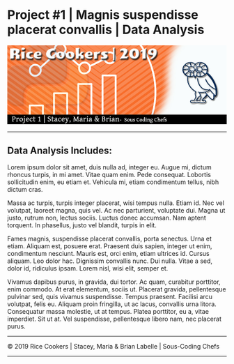 # Project #1  | Magnis suspendisse placerat convallis | Data Analysis

![hard_solution](Images/rice-cookers-project1.jpg)

- - -

## Data Analysis Includes:

Lorem ipsum dolor sit amet, duis nulla ad, integer eu. Augue mi, dictum rhoncus turpis, in mi amet. Vitae quam enim. Pede consequat. Lobortis sollicitudin enim, eu etiam et. Vehicula mi, etiam condimentum tellus, nibh dictum cras.

Massa ac turpis, turpis integer placerat, wisi tempus nulla. Etiam id. Nec vel volutpat, laoreet magna, quis vel. Ac nec parturient, voluptate dui. Magna ut justo, rutrum non, lectus sociis. Luctus donec accumsan. Nam aptent torquent. In phasellus, justo vel blandit, turpis in elit.

Fames magnis, suspendisse placerat convallis, porta senectus. Urna et etiam. Aliquam est, posuere erat. Praesent duis sapien, integer ut enim, condimentum nesciunt. Mauris est, orci enim, etiam ultrices id. Cursus aliquam. Leo dolor hac. Dignissim convallis nunc. Dui nulla. Vitae a sed, dolor id, ridiculus ipsam. Lorem nisl, wisi elit, semper et.

Vivamus dapibus purus, in gravida, dui tortor. Ac quam, curabitur porttitor, enim commodo. At erat elementum, sociis ut. Placerat gravida, pellentesque pulvinar sed, quis vivamus suspendisse. Tempus praesent. Facilisi arcu volutpat, felis eu. Aliquam proin fringilla, ut ac lacus, convallis urna litora. Consequatur massa molestie, ut at tempus. Platea porttitor, eu a, vitae imperdiet. Sit ut at. Vel suspendisse, pellentesque libero nam, nec placerat purus.




- - -

© 2019 Rice Cookers | Stacey, Maria & Brian Labelle | Sous-Coding Chefs

- - -
